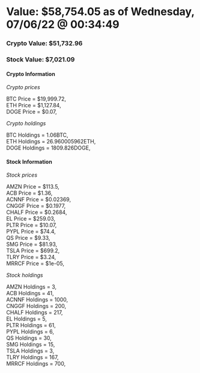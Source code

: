 # Value: $58,754.05 as of Wednesday, 07/06/22 @ 00:34:49 

### Crypto Value: $51,732.96

### Stock Value: $7,021.09

#### Crypto Information 
*Crypto prices* 

BTC Price = $19,999.72,  
ETH Price = $1,127.84,  
DOGE Price = $0.07,  


*Crypto holdings* 

BTC Holdings = 1.06BTC,  
ETH Holdings = 26.960005962ETH,  
DOGE Holdings = 1809.826DOGE,  


#### Stock Information 

*Stock prices* 

AMZN Price = $113.5,  
ACB Price = $1.36,  
ACNNF Price = $0.02369,  
CNGGF Price = $0.1977,  
CHALF Price = $0.2684,  
EL Price = $259.03,  
PLTR Price = $10.07,  
PYPL Price = $74.4,  
QS Price = $9.33,  
SMG Price = $81.93,  
TSLA Price = $699.2,  
TLRY Price = $3.24,  
MRRCF Price = $1e-05,  


*Stock holdings* 

AMZN Holdings = 3,  
ACB Holdings = 41,  
ACNNF Holdings = 1000,  
CNGGF Holdings = 200,  
CHALF Holdings = 217,  
EL Holdings = 5,  
PLTR Holdings = 61,  
PYPL Holdings = 6,  
QS Holdings = 30,  
SMG Holdings = 15,  
TSLA Holdings = 3,  
TLRY Holdings = 167,  
MRRCF Holdings = 700,  


